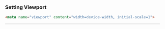 ### Setting Viewport

```html
<meta name="viewport" content="width=device-width, initial-scale=1">
```

---

